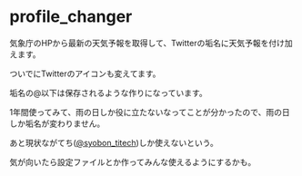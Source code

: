 # profile_changer

気象庁のHPから最新の天気予報を取得して、Twitterの垢名に天気予報を付け加えます。

ついでにTwitterのアイコンも変えてます。

垢名の@以下は保存されるような作りになっています。

1年間使ってみて、雨の日しか役に立たないなってことが分かったので、雨の日しか垢名が変わりません。

あと現状ながてち([@syobon_titech](https://twitter.com/syobon_titech))しか使えないという。

気が向いたら設定ファイルとか作ってみんな使えるようにするかも。